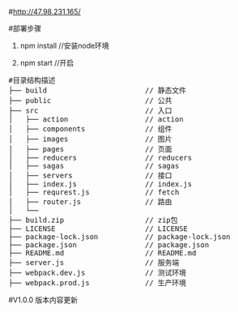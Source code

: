 #http://47.98.231.165/

#部署步骤
1. npm install //安装node环境

2. npm start //开启


<pre>#目录结构描述
├── build                       // 静态文件
├── public                      // 公共
├── src                         // 入口
│   ├── action                  // action
│   ├── components              // 组件
│   ├── images                  // 图片
│   ├── pages                   // 页面
│   ├── reducers                // reducers
│   ├── sagas                   // sagas
│   ├── servers                 // 接口
│   ├── index.js                // index.js
│   ├── requrest.js             // fetch
│   ├── router.js               // 路由
│   └── 
├── build.zip                   // zip包
├── LICENSE                     // LICENSE 
├── package-lock.json           // package-lock.json
├── package.json                // package.json
├── README.md                   // README.md
├── server.js                   // 服务端
├── webpack.dev.js              // 测试环境
├── webpack.prod.js             // 生产环境
</pre>
#V1.0.0 版本内容更新
